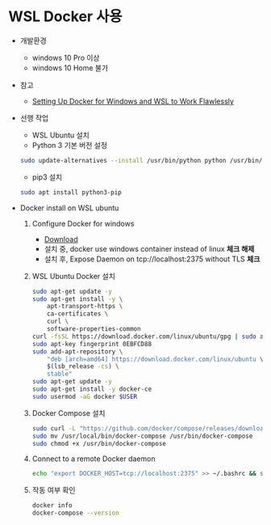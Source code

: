 # WSL Docker 사용

- 개발환경
    - windows 10 Pro 이상
    - windows 10 Home 불가
  
- 참고
    - [Setting Up Docker for Windows and WSL to Work Flawlessly](https://nickjanetakis.com/blog/setting-up-docker-for-windows-and-wsl-to-work-flawlessly#install-docker-and-docker-compose-within-wsl)
    
- 선행 작업
    - WSL Ubuntu 설치
    - Python 3 기본 버전 설정
    ```sh
    sudo update-alternatives --install /usr/bin/python python /usr/bin/python3.6 1
    ```
    - pip3 설치
    ```sh
    sudo apt install python3-pip
    ```

- Docker install on WSL ubuntu

    1. Configure Docker for windows
        - [Download](https://hub.docker.com/editions/community/docker-ce-desktop-windows)
        - 설치 중, docker use windows container instead of linux **체크 해제**
        - 설치 후, Expose Daemon on tcp://localhost:2375 without TLS **체크**
        
    2. WSL Ubuntu Docker 설치
        ```sh
        sudo apt-get update -y
        sudo apt-get install -y \
            apt-transport-https \
            ca-certificates \
            curl \
            software-properties-common
        curl -fsSL https://download.docker.com/linux/ubuntu/gpg | sudo apt-key add -
        sudo apt-key fingerprint 0EBFCD88
        sudo add-apt-repository \
            "deb [arch=amd64] https://download.docker.com/linux/ubuntu \
            $(lsb_release -cs) \
            stable"
        sudo apt-get update -y
        sudo apt-get install -y docker-ce
        sudo usermod -aG docker $USER
        ```
        
    3. Docker Compose 설치
        ```sh        
        sudo curl -L "https://github.com/docker/compose/releases/download/1.22.0/docker-compose-$(uname -s)-$(uname -m)"  -o /usr/local/bin/docker-compose
        sudo mv /usr/local/bin/docker-compose /usr/bin/docker-compose
        sudo chmod +x /usr/bin/docker-compose
        ```
        
    4. Connect to a remote Docker daemon
        ```sh
        echo "export DOCKER_HOST=tcp://localhost:2375" >> ~/.bashrc && source ~/.bashrc
        ```
    
    5. 작동 여부 확인
        ```sh
        docker info
        docker-compose --version
        ```

